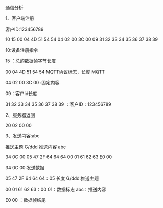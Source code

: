 通信分析

1、客户端注册

客户ID:123456789

10 15 00 04 4D 51 54 54 04 02 00 3C 00 09 31 32 33 34 35 36 37 38 39 

10:设备注册指令

15 ：总的数据帧字节长度

00 04 4D 51 54 54:MQTT协议标志，长度 MQTT

04 02 00 3C 00 :固定内容

09：客户id长度

 31 32 33 34 35 36 37 38 39 ：客户ID：123456789

2、服务器返回

20 02 00 00 

3、发送内容:abc

推送主题 G/ddd 推送内容 abc

34 0C 00 05 47 2F 64 64 64 00 01 61 62 63 E0 00

34 0C 00:发送数据

05 47 2F 64 64 64：05 长度 G/ddd:推送主题

00 01 61 62 63：00 01：数据标志 abc：推送内容

E0 00 ：数据帧结尾

